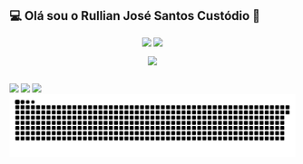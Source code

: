 ## 💻 Olá sou o Rullian José Santos Custódio 👋

<p align="center">
  <picture>
    <source
      srcset="https://github-readme-stats.vercel.app/api?username=RullianSantos67&show_icons=true&theme=dark"
      media="(prefers-color-scheme: dark)"
    />
    <source
      srcset="https://github-readme-stats.vercel.app/api?username=RullianSantos67&show_icons=true"
      media="(prefers-color-scheme: light), (prefers-color-scheme: no-preference)"
    />
    <img height="150" src="https://github-readme-stats.vercel.app/api?username=RullianSantos67&show_icons=true" />
  </picture>

  <picture>
    <source
      srcset="https://github-readme-stats.vercel.app/api/top-langs/?username=RullianSantos67&layout=compact&langs_count=8&theme=dark"
      media="(prefers-color-scheme: dark)"
    />
    <source
      srcset="https://github-readme-stats.vercel.app/api/top-langs/?username=RullianSantos67&layout=compact&langs_count=8"
      media="(prefers-color-scheme: light), (prefers-color-scheme: no-preference)"
    />
    <img height="150" src="https://github-readme-stats.vercel.app/api/top-langs/?username=RullianSantos67&layout=compact&langs_count=8" />
  </picture>
</p>

<p align="center">
 <img src="https://skillicons.dev/icons?i=html,css,js,react,java,cs,cpp,python,git,github,docker" />
</p>

##

<div> 
  <a href="https://www.instagram.com/rulllian_santos/" target="_blank"><img src="https://img.shields.io/badge/-Instagram-%23E4405F?style=for-the-badge&logo=instagram&logoColor=white" target="_blank"></a>
  <a href ="mailto:rulliansantos67@gmail.com"><img src="https://img.shields.io/badge/-Gmail-%23333?style=for-the-badge&logo=gmail&logoColor=white" target="_blank"></a>
  <a href="https://www.linkedin.com/in/rullian-jose-santos" target="_blank"><img src="https://img.shields.io/badge/-LinkedIn-%230077B5?style=for-the-badge&logo=linkedin&logoColor=white" target="_blank"></a> 
  
</div>

<picture>
  <source media="(prefers-color-scheme: dark)" srcset="https://raw.githubusercontent.com/RullianSantos67/RullianSantos67/output/github-contribution-grid-snake-dark.svg">
  <source media="(prefers-color-scheme: light)" srcset="https://raw.githubusercontent.com/RullianSantos67/RullianSantos67/output/github-contribution-grid-snake.svg">
  <img alt="github contribution grid snake animation" src="https://raw.githubusercontent.com/RullianSantos67/RullianSantos67/output/github-contribution-grid-snake.svg">
</picture>
